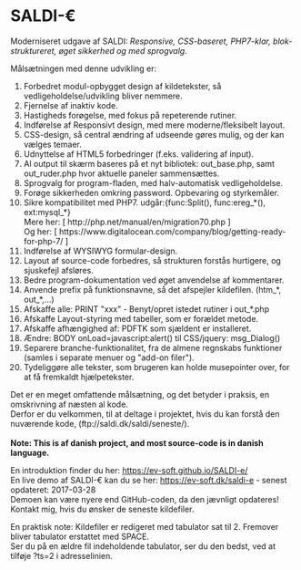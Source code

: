 # SALDI-€
Moderniseret udgave af SALDI: <i>Responsive, CSS-baseret, PHP7-klar, blok-struktureret, øget sikkerhed og med sprogvalg.</i>

Målsætningen med denne udvikling er:
<ol type="1">
<li>  Forbedret modul-opbygget design af kildetekster, så vedligeholdelse/udvikling bliver nemmere.
<li>  Fjernelse af inaktiv kode.
<li>  Hastigheds forøgelse, med fokus på repeterende rutiner.
<li>  Indførelse af Responsivt design, med mere moderne/fleksibelt layout.
<li>  CSS-design, så central ændring af udseende gøres mulig, og der kan vælges temaer.
<li>  Udnyttelse af HTML5 forbedringer (f.eks. validering af input).
<li>  Al output til skærm baseres på et nyt bibliotek: out_base.php, samt out_ruder.php hvor aktuelle paneler sammensættes.
<li>  Sprogvalg for program-fladen, med halv-automatisk vedligeholdelse.
<li>  Forøge sikkerheden omkring password. Opbevaring og styrkemåler.
<li>  Sikre kompatibilitet med PHP7. udgår:{func:Split(), func:ereg_*(), ext:mysql_*}<br> 
     Mere her: [ http://php.net/manual/en/migration70.php ]<br> 
     Og her: [ https://www.digitalocean.com/company/blog/getting-ready-for-php-7/ ]
<li>  Indførelse af WYSIWYG formular-design.
<li>  Layout af source-code forbedres, så strukturen forstås hurtigere, og sjuskefejl afsløres.
<li>  Bedre program-dokumentation ved øget anvendelse af kommentarer.
<li>  Anvende prefix på funktionsnavne, så det afspejler kildefilen. (htm_*, out_*,...)
<li>  Afskaffe alle:  PRINT "xxx" - Benyt/opret istedet rutiner i out_*.php
<li>  Afskaffe Layout-styring med tabeller, som er forældet metode.
<li>  Afskaffe afhængighed af: PDFTK som sjældent er installeret.
<li>  Ændre: BODY onLoad=javascript:alert() til CSS/jquery: msg_Dialog()
<li>  Separere branche-funktionalitet, fra de almene regnskabs funktioner (samles i separate menuer og "add-on filer").
<li>  Tydeliggøre alle tekster, som brugeren kan holde musepointer over, for at få fremkaldt hjælpetekster.
</ol>
Det er en meget omfattende målsætning, og det betyder i praksis, en omskrivning af næsten al kode.<br>
Derfor er du velkommen, til at deltage i projektet, hvis du kan forstå den nuværende kode, (ftp://saldi.dk/saldi/seneste/).<br>
<br>
<b>Note: This is af danish project, and most source-code is in danish language.</b>

En introduktion finder du her: https://ev-soft.github.io/SALDI-e/<br>
En live demo af SALDI-€ kan du se her: https://ev-soft.dk/saldi-e - senest opdateret: 2017-03-28<br>
Demoen kan være nyere end GitHub-coden, da den jævnligt opdateres! Kontakt mig, hvis du ønsker de seneste kildefiler.

En praktisk note: Kildefiler er redigeret med tabulator sat til 2. Fremover bliver tabulator erstattet med SPACE.<br>
Ser du på en ældre fil indeholdende tabulator, ser du den bedst, ved at tilføje ?ts=2 i adresselinien. 
